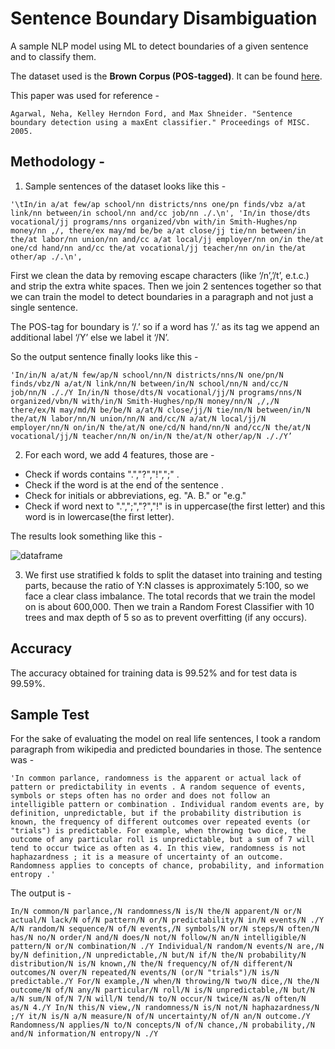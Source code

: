 # Sentence Boundary Disambiguation

A sample NLP model using ML to detect boundaries of a given sentence and to classify them.

The dataset used is the **Brown Corpus (POS-tagged)**. It can be found [here](https://www.kaggle.com/nltkdata/brown-corpus).

This paper was used for reference - 

```Agarwal, Neha, Kelley Herndon Ford, and Max Shneider. "Sentence boundary detection using a maxEnt classifier." Proceedings of MISC. 2005.```


## Methodology -

1. Sample sentences of the dataset looks like this -

`'\tIn/in a/at few/ap school/nn districts/nns one/pn finds/vbz a/at link/nn between/in school/nn and/cc job/nn ./.\n',
'In/in those/dts vocational/jj programs/nns organized/vbn with/in Smith-Hughes/np money/nn ,/, there/ex may/md be/be a/at close/jj tie/nn between/in the/at labor/nn union/nn and/cc a/at local/jj employer/nn on/in the/at one/cd hand/nn and/cc the/at vocational/jj teacher/nn on/in the/at other/ap ./.\n',`

First we clean the data by removing escape characters (like ‘/n’,’/t’, e.t.c.) and strip the extra white spaces. Then we join 2 sentences together so that we can train the model to detect boundaries in a paragraph and not just a single sentence. 

The POS-tag for boundary is ‘/.’ so if a word has ‘/.’ as its tag we append an additional label ‘/Y’ else we label it ‘/N’.

So the output sentence finally looks like this -

`'In/in/N a/at/N few/ap/N school/nn/N districts/nns/N one/pn/N finds/vbz/N a/at/N link/nn/N between/in/N school/nn/N and/cc/N job/nn/N ././Y In/in/N those/dts/N vocational/jj/N programs/nns/N organized/vbn/N with/in/N Smith-Hughes/np/N money/nn/N ,/,/N there/ex/N may/md/N be/be/N a/at/N close/jj/N tie/nn/N between/in/N the/at/N labor/nn/N union/nn/N and/cc/N a/at/N local/jj/N employer/nn/N on/in/N the/at/N one/cd/N hand/nn/N and/cc/N the/at/N vocational/jj/N teacher/nn/N on/in/N the/at/N other/ap/N ././Y’`

2. For each word, we add 4 features, those are -
* Check if words contains ".","?","!",";" .
* Check if the word is at the end of the sentence .
* Check for initials or abbreviations, eg. "A. B." or "e.g."
* Check if word next to ".",";","?","!" is in uppercase(the first letter) and this word is in lowercase(the first letter).

The results look something like this -

![dataframe](https://user-images.githubusercontent.com/59285634/132118038-3e93bf4a-2734-4181-a06c-a72b08adfae8.png)

3. We first use stratified k folds to split the dataset into training and testing parts, because the ratio of Y:N classes is approximately 5:100, so we face a clear class imbalance.
The total records that we train the model on is about 600,000.
Then we train a Random Forest Classifier with 10 trees and max depth of 5 so as to prevent overfitting (if any occurs).

## Accuracy

The accuracy obtained for training data is 99.52% and for test data is 99.59%.

## Sample Test

For the sake of evaluating the model on real life sentences, I took a random paragraph from wikipedia and predicted boundaries in those. The sentence was -

```'In common parlance, randomness is the apparent or actual lack of pattern or predictability in events . A random sequence of events, symbols or steps often has no order and does not follow an intelligible pattern or combination . Individual random events are, by definition, unpredictable, but if the probability distribution is known, the frequency of different outcomes over repeated events (or "trials") is predictable. For example, when throwing two dice, the outcome of any particular roll is unpredictable, but a sum of 7 will tend to occur twice as often as 4. In this view, randomness is not haphazardness ; it is a measure of uncertainty of an outcome. Randomness applies to concepts of chance, probability, and information entropy .'```

The output is -

```In/N common/N parlance,/N randomness/N is/N the/N apparent/N or/N actual/N lack/N of/N pattern/N or/N predictability/N in/N events/N ./Y A/N random/N sequence/N of/N events,/N symbols/N or/N steps/N often/N has/N no/N order/N and/N does/N not/N follow/N an/N intelligible/N pattern/N or/N combination/N ./Y Individual/N random/N events/N are,/N by/N definition,/N unpredictable,/N but/N if/N the/N probability/N distribution/N is/N known,/N the/N frequency/N of/N different/N outcomes/N over/N repeated/N events/N (or/N "trials")/N is/N predictable./Y For/N example,/N when/N throwing/N two/N dice,/N the/N outcome/N of/N any/N particular/N roll/N is/N unpredictable,/N but/N a/N sum/N of/N 7/N will/N tend/N to/N occur/N twice/N as/N often/N as/N 4./Y In/N this/N view,/N randomness/N is/N not/N haphazardness/N ;/Y it/N is/N a/N measure/N of/N uncertainty/N of/N an/N outcome./Y Randomness/N applies/N to/N concepts/N of/N chance,/N probability,/N and/N information/N entropy/N ./Y```
